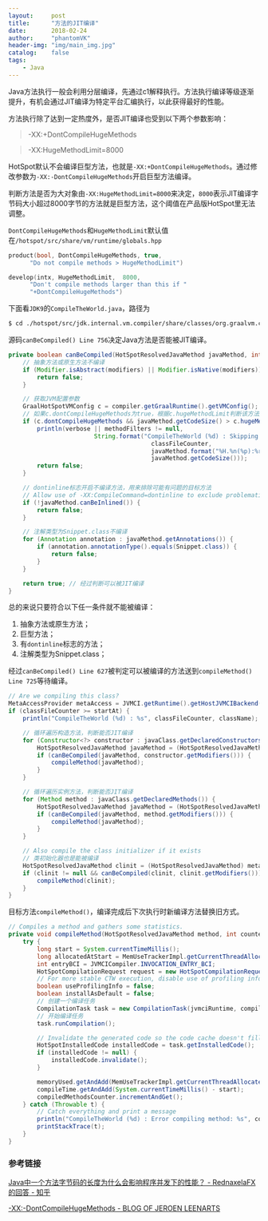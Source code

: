 ```yaml
---
layout:     post
title:      "方法的JIT编译"
date:       2018-02-24
author:     "phantomVK"
header-img: "img/main_img.jpg"
catalog:    false
tags:
    - Java
---
```


Java方法执行一般会利用分层编译，先通过c1解释执行。方法执行编译等级逐渐提升，有机会通过JIT编译为特定平台汇编执行，以此获得最好的性能。

方法执行除了达到一定热度外，是否JIT编译也受到以下两个参数影响：

> -XX:+DontCompileHugeMethods

> -XX:HugeMethodLimit=8000

HotSpot默认不会编译巨型方法，也就是`-XX:+DontCompileHugeMethods`。通过修改参数为`-XX:-DontCompileHugeMethods`开启巨型方法编译。

判断方法是否为大对象由`-XX:HugeMethodLimit=8000`来决定，`8000`表示JIT编译字节码大小超过8000字节的方法就是巨型方法，这个阈值在产品版HotSpot里无法调整。

`DontCompileHugeMethods`和`HugeMethodLimit`默认值在`/hotspot/src/share/vm/runtime/globals.hpp`

```c
product(bool, DontCompileHugeMethods, true,
      "Do not compile methods > HugeMethodLimit")  

develop(intx, HugeMethodLimit,  8000,                                     
      "Don't compile methods larger than this if "                      
      "+DontCompileHugeMethods") 
```

下面看`JDK9`的`CompileTheWorld.java`，路径为

```bash
$ cd ./hotspot/src/jdk.internal.vm.compiler/share/classes/org.graalvm.compiler.hotspot/src/org/graalvm/compiler/hotspot
```

源码`canBeCompiled() Line 756`决定Java方法是否能被JIT编译。

```java
private boolean canBeCompiled(HotSpotResolvedJavaMethod javaMethod, int modifiers) {
    // 抽象方法或原生方法不编译
    if (Modifier.isAbstract(modifiers) || Modifier.isNative(modifiers)) {
        return false;
    }

    // 获取JVM配置参数
    GraalHotSpotVMConfig c = compiler.getGraalRuntime().getVMConfig();
    // 如果c.dontCompileHugeMethods为true，根据c.hugeMethodLimit判断该方法是否为巨型方法
    if (c.dontCompileHugeMethods && javaMethod.getCodeSize() > c.hugeMethodLimit) {
        println(verbose || methodFilters != null,
                        String.format("CompileTheWorld (%d) : Skipping huge method %s (use -XX:-DontCompileHugeMethods or -XX:HugeMethodLimit=%d to include it)",
                                        classFileCounter,
                                        javaMethod.format("%H.%n(%p):%r"),
                                        javaMethod.getCodeSize()));
        return false;
    }

    // dontinline标志开启不编译方法，用来排除可能有问题的目标方法
    // Allow use of -XX:CompileCommand=dontinline to exclude problematic methods
    if (!javaMethod.canBeInlined()) {
        return false;
    }

    // 注解类型为Snippet.class不编译
    for (Annotation annotation : javaMethod.getAnnotations()) {
        if (annotation.annotationType().equals(Snippet.class)) {
            return false;
        }
    }

    return true; // 经过判断可以被JIT编译
}
```

总的来说只要符合以下任一条件就不能被编译：

 1. 抽象方法或原生方法；
 2. 巨型方法；
 3. 有`dontinline`标志的方法；
 4. 注解类型为Snippet.class；

经过`canBeCompiled() Line 627`被判定可以被编译的方法送到`compileMethod() Line 725`等待编译。

```java
// Are we compiling this class?
MetaAccessProvider metaAccess = JVMCI.getRuntime().getHostJVMCIBackend().getMetaAccess();
if (classFileCounter >= startAt) {
    println("CompileTheWorld (%d) : %s", classFileCounter, className);

    // 循环遍历构造方法，判断能否JIT编译
    for (Constructor<?> constructor : javaClass.getDeclaredConstructors()) {
        HotSpotResolvedJavaMethod javaMethod = (HotSpotResolvedJavaMethod) metaAccess.lookupJavaMethod(constructor);
        if (canBeCompiled(javaMethod, constructor.getModifiers())) {
            compileMethod(javaMethod);
        }
    }

    // 循环遍历实例方法，判断能否JIT编译
    for (Method method : javaClass.getDeclaredMethods()) {
        HotSpotResolvedJavaMethod javaMethod = (HotSpotResolvedJavaMethod) metaAccess.lookupJavaMethod(method);
        if (canBeCompiled(javaMethod, method.getModifiers())) {
            compileMethod(javaMethod);
        }
    }

    // Also compile the class initializer if it exists
    // 类初始化器也是能被编译
    HotSpotResolvedJavaMethod clinit = (HotSpotResolvedJavaMethod) metaAccess.lookupJavaType(javaClass).getClassInitializer();
    if (clinit != null && canBeCompiled(clinit, clinit.getModifiers())) {
        compileMethod(clinit);
    }
}
```

目标方法`compileMethod()`，编译完成后下次执行时新编译方法替换旧方式。

```java
// Compiles a method and gathers some statistics.
private void compileMethod(HotSpotResolvedJavaMethod method, int counter) {
    try {
        long start = System.currentTimeMillis();
        long allocatedAtStart = MemUseTrackerImpl.getCurrentThreadAllocatedBytes();
        int entryBCI = JVMCICompiler.INVOCATION_ENTRY_BCI;
        HotSpotCompilationRequest request = new HotSpotCompilationRequest(method, entryBCI, 0L);
        // For more stable CTW execution, disable use of profiling information
        boolean useProfilingInfo = false;
        boolean installAsDefault = false;
        // 创建一个编译任务
        CompilationTask task = new CompilationTask(jvmciRuntime, compiler, request, useProfilingInfo, installAsDefault);
        // 开始编译任务
        task.runCompilation();

        // Invalidate the generated code so the code cache doesn't fill up
        HotSpotInstalledCode installedCode = task.getInstalledCode();
        if (installedCode != null) {
            installedCode.invalidate();
        }

        memoryUsed.getAndAdd(MemUseTrackerImpl.getCurrentThreadAllocatedBytes() - allocatedAtStart);
        compileTime.getAndAdd(System.currentTimeMillis() - start);
        compiledMethodsCounter.incrementAndGet();
    } catch (Throwable t) {
        // Catch everything and print a message
        println("CompileTheWorld (%d) : Error compiling method: %s", counter, method.format("%H.%n(%p):%r"));
        printStackTrace(t);
    }
}
```


### 参考链接

[Java中一个方法字节码的长度为什么会影响程序并发下的性能？ - RednaxelaFX的回答 - 知乎](https://www.zhihu.com/question/263322849/answer/268228465)

[-XX:-DontCompileHugeMethods - BLOG OF JEROEN LEENARTS](https://leenarts.net/2010/05/26/dontcompilehugemethods/)

